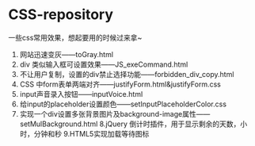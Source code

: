 CSS-repository
==============

一些css常用效果，想起要用的时候过来拿~

1. 网站迅速变灰——toGray.html
2. div 类似输入框可设置效果——JS_exeCommand.html
3. 不让用户复制，设置的div禁止选择功能——forbidden_div_copy.html
4. CSS 中form表单两端对齐——justifyForm.html&justifyForm.css
5. input声音录入按钮——inputVoice.html
6. 给input的placeholder设置颜色——setInputPlaceholderColor.css
7. 实现一个div设置多张背景图片及background-image属性——setMulBackground.html
8.jQuery 倒计时插件，用于显示剩余的天数，小时，分钟和秒
9.HTML5实现加载等待图标
